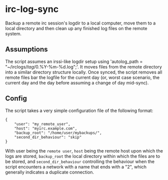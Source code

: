 irc-log-sync
========

Backup a remote irc session's logdir to a local computer, move them to
a local directory and then clean up any finished log files on the
remote system.

Assumptions
--------

The script assumes an irssi-like logdir setup using 'autolog_path =
"~/irclogs/$tag/$0.%Y-%m-%d.log";'. It moves files from the remote
directory into a similar directory structure locally. Once synced, the script removes all
remote files bar the logfile for the current day (or, worst case
scenario, the current day and the day before assuming a change of day
mid-sync).

Config
-------
The script takes a very simple configuration file of the following format:

```
{
    "user": "my_remote_user",
    "host": "myirc.example.com",
    "backup_root": "/home/user/mybackups/",
    "second_dir_behaviour": "skip"
}
```

With user being the ```remote user```, ```host``` being the remote
host upon which the logs are stored, ```backup_root``` the local
directory within which the files are to be stored, and
```second_dir_behaviour``` controlling the behaviour when the script
encounters a network with a name that ends with a "2", which generally
indicates a duplicate connection.
